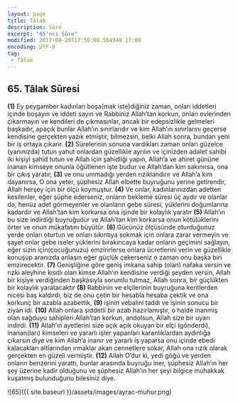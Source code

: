 ```yaml
---
layout: page
title: Tâlak
description: Sûre
excerpt: "65'ncı Sûre"
modified: 2017-08-29T17:50:00.564948 17:00
encoding: UTF-8
tag: 
 - Tâlak
---
```


## 65. Tâlak Sûresi

**(1)** Ey peygamber kadınları boşa(mak iste)diğiniz zaman, onları iddetleri içinde boşayın ve iddeti sayın ve Rabbiniz Allah’tan korkun, onları evlerinden çıkarmayın ve kendileri de çıkmasınlar, ancak bir edepsizlikle gelmeleri başkadır, apaçık bunlar Allah’ın sınırlarıdır ve kim Allah’ın sınırlarını geçerse kendisine gerçekten yazık etmiştir, bilmezsin, belki Allah sonra, bundan yeni bir iş ortaya çıkarır.
**(2)** Sürelerinin sonuna vardıkları zaman onları güzelce (yanınızda)  tutun yahut onlardan güzellikle ayrılın ve içinizden adalet sahibi iki kişiyi şahid tutun ve Allah için şahidliği yapın, Allah’a ve ahiret gününe inanan kimseye onunla öğütlenen işte budur ve Allah’dan kim sakınırsa, ona bir çıkış yaratır,
**(3)** ve onu ummadığı yerden rızıklandırır ve Allah’a kim dayanırsa, O ona yeter, şüphesiz Allah elbette buyruğunu yerine getirendir, Allah herşey için bir ölçü koymuştur.
**(4)** Ve onlar, kadınlarınızdan adetten kesilenler, eğer şüphe ederseniz, onların bekleme süresi üç aydır ve olanlar da, henüz adet görmeyenler ve olanların gebe süresi, yüklerini doğumlarına kadardır ve Allah’tan kim korkarsa ona işinde bir kolaylık yaratır
**(5)** Allah’ın bu size indirdiği buyruğudur ve Allah’tan kim korkarsa onun kötülüklerini örter ve onun mükafatını büyütür.
**(6)** Gücünüz ölçüsünde oturduğunuz yerde onları oturtun ve onları sıkıntıya sokmak için onlara zarar vermeyin ve şayet onlar gebe iseler yüklerini bırakıncaya kadar onların geçimini sağlayın, eğer sizin için(çocuğunuzu) emzirirlerse onlara ücretlerini verin ve güzellikle konuşup aranızda anlaşın eğer güçlük çekerseniz o zaman onu başka biri  emzirecektir.
**(7)** Genişliğine göre geniş imkana sahip (olan) nafaka versin ve rızkı aleyhine kısıtlı olan kimse Allah’ın kendisine verdiği şeyden versin, Allah bir kişiye verdiğinden başkasıyla sorumlu tutmaz, Allah sonra, bir güçlükten bir kolaylık yaratacaktır
**(8)** Rabbinin ve elçilerinin buyruğuna kentlerden nicesi baş kaldırdı, biz de onu çetin bir hesabla hesaba çektik ve ona korkunç bir azabla azabettik,
**(9)** işinin vebalini taddı ve işinin sonucu bir ziyan idi. 
**(10)** Allah onlara şiddetli bir azab hazırlamıştır, o halde inanmış olan sağduyu	sahipleri Allah’tan korkun, andolsun, Allah size bir uyarı indirdi.
**(11)** Allah’ın ayetlerini size açık açık okuyan bir elçi (gönderdi), inanan(ları) kimseleri ve yararlı işler  yapanları karanlıklardan aydınlığa çıkarsın diye ve kim Allah’a inanır ve yararlı iş yaparsa onu içinde ebedi kalacakları altlarından ırmaklar akan cennetlere sokar, Allah ona rızık olarak gerçekten en güzeli vermiştir.
**(12)** Allah O’dur ki, yedi göğü ve yerden onların benzerini yarattı, bunlar arasında buyruğu iner, şüphesiz Allah’ın her şey üzerine kadir olduğunu ve şüphesiz Allah’ın her şeyi bilgice muhakkak kuşatmış bulunduğunu bilesiniz diye.

![65]({{ site.baseurl }}/assets/images/ayrac-muhur.png)
